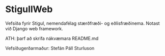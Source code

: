 # StigullWeb

Vefsíða fyrir Stigul, nemendafélag stærðfræði- og eðlisfræðinema. Notast við Django web framework.

ATH: þarf að skrifa nákvæmara README.md

Vefsíðugerðarmaður: Stefán Páll Sturluson
